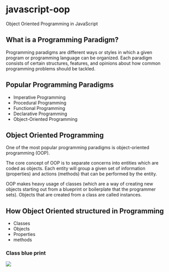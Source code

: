 # javascript-oop

Object Oriented Programming in JavaScript

## What is a Programming Paradigm?

Programming paradigms are different ways or styles in which a given program or programming language can be organized. Each paradigm consists of certain structures, features, and opinions about how common programming problems should be tackled.

## Popular Programming Paradigms

-   Imperative Programming
-   Procedural Programming
-   Functional Programming
-   Declarative Programming
-   Object-Oriented Programming

## Object Oriented Programming

One of the most popular programming paradigms is object-oriented programming (OOP).

The core concept of OOP is to separate concerns into entities which are coded as objects. Each entity will group a given set of information (properties) and actions (methods) that can be performed by the entity.

OOP makes heavy usage of classes (which are a way of creating new objects starting out from a blueprint or boilerplate that the programmer sets). Objects that are created from a class are called instances.

## How Object Oriented structured in Programming

-   Classes
-   Objects
-   Properties
-   methods

### Class blue print

<img src="https://i.ibb.co/hLfNH2x/code-1.png">
